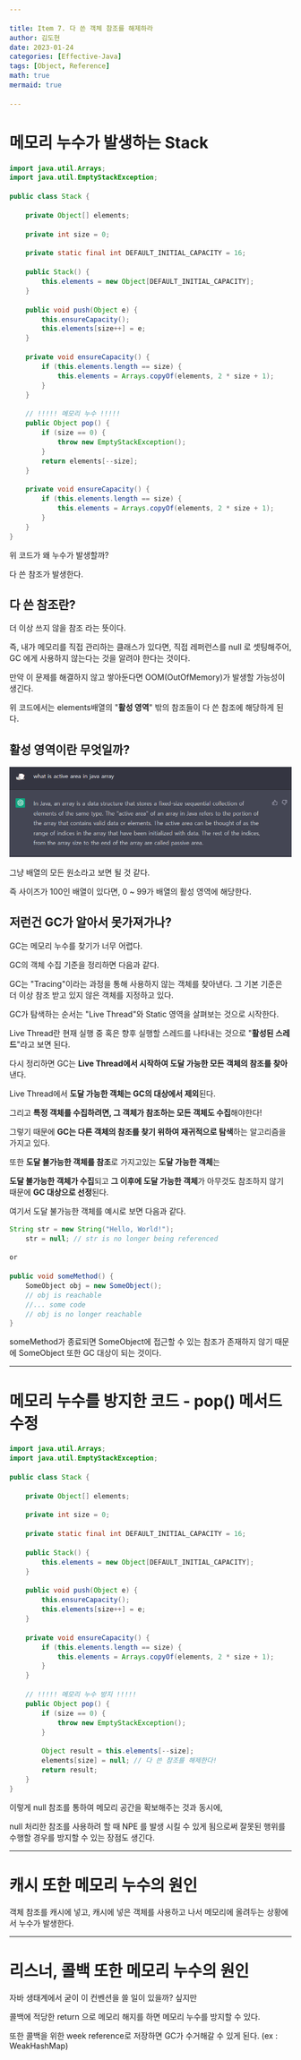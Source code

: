 ```yaml
---

title: Item 7. 다 쓴 객체 참조를 해제하라
author: 김도현
date: 2023-01-24
categories: [Effective-Java]
tags: [Object, Reference]
math: true
mermaid: true

---
```


# 메모리 누수가 발생하는 Stack

```java
import java.util.Arrays;
import java.util.EmptyStackException;

public class Stack {

    private Object[] elements;

    private int size = 0;

    private static final int DEFAULT_INITIAL_CAPACITY = 16;

    public Stack() {
        this.elements = new Object[DEFAULT_INITIAL_CAPACITY];
    }

    public void push(Object e) {
        this.ensureCapacity();
        this.elements[size++] = e;
    }

    private void ensureCapacity() {
        if (this.elements.length == size) {
            this.elements = Arrays.copyOf(elements, 2 * size + 1);
        }
    }

    // !!!!! 메모리 누수 !!!!!
    public Object pop() {
        if (size == 0) {
            throw new EmptyStackException();
        }
        return elements[--size];
    }

    private void ensureCapacity() {
        if (this.elements.length == size) {
            this.elements = Arrays.copyOf(elements, 2 * size + 1);
        }
    }
}
```

위 코드가 왜 누수가 발생할까?

다 쓴 참조가 발생한다.

## 다 쓴 참조란?

더 이상 쓰지 않을 참조 라는 뜻이다.

즉, 내가 메모리를 직접 관리하는 클래스가 있다면, 직접 레퍼런스를 null 로 셋팅해주어, GC 에게 사용하지 않는다는 것을 알려야 한다는 것이다.

만약 이 문제를 해결하지 않고 쌓아둔다면 OOM(OutOfMemory)가 발생할 가능성이 생긴다.

위 코드에서는 elements배열의 "**활성 영역**" 밖의 참조들이 다 쓴 참조에 해당하게 된다.

## 활성 영역이란 무엇일까?

![img.png](https://github.com/K-Diger/K-Diger.github.io/blob/main/images/WhatIsActiveAreaInJavaArray.png?raw=true)

그냥 배열의 모든 원소라고 보면 될 것 같다.

즉 사이즈가 100인 배열이 있다면, 0 ~ 99가 배열의 활성 영역에 해당한다.

## 저런건 GC가 알아서 못가져가나?

GC는 메모리 누수를 찾기가 너무 어렵다.

GC의 객체 수집 기준을 정리하면 다음과 같다.

GC는 "Tracing"이라는 과정을 통해 사용하지 않는 객체를 찾아낸다. 그 기본 기준은 더 이상 참조 받고 있지 않은 객체를 지정하고 있다.

GC가 탐색하는 순서는 "Live Thread"와 Static 영역을 살펴보는 것으로 시작한다.

Live Thread란 현재 실행 중 혹은 향후 실행할 스레드를 나타내는 것으로 "**활성된 스레드**"라고 보면 된다.

다시 정리하면 GC는 **Live Thread에서 시작하여 도달 가능한 모든 객체의 참조를 찾아**낸다.

Live Thread에서 **도달 가능한 객체는 GC의 대상에서 제외**된다.

그리고 **특정 객체를 수집하려면, 그 객체가 참조하는 모든 객체도 수집**해야한다!

그렇기 때문에 **GC는 다른 객체의 참조를 찾기 위하여 재귀적으로 탐색**하는 알고리즘을 가지고 있다.

또한 **도달 불가능한 객체를 참조**로 가지고있는 **도달 가능한 객체**는

**도달 불가능한 객체가 수집**되고 **그 이후에 도달 가능한 객체**가 아무것도 참조하지 않기 때문에 **GC 대상으로 선정**된다.

여기서 도달 불가능한 객체를 예시로 보면 다음과 같다.

```java
String str = new String("Hello, World!");
    str = null; // str is no longer being referenced

or

public void someMethod() {
    SomeObject obj = new SomeObject();
    // obj is reachable
    //... some code
    // obj is no longer reachable
}
```

someMethod가 종료되면 SomeObject에 접근할 수 있는 참조가 존재하지 않기 때문에 SomeObject 또한 GC 대상이 되는 것이다.

---

# 메모리 누수를 방지한 코드 - pop() 메서드 수정

```java
import java.util.Arrays;
import java.util.EmptyStackException;

public class Stack {

    private Object[] elements;

    private int size = 0;

    private static final int DEFAULT_INITIAL_CAPACITY = 16;

    public Stack() {
        this.elements = new Object[DEFAULT_INITIAL_CAPACITY];
    }

    public void push(Object e) {
        this.ensureCapacity();
        this.elements[size++] = e;
    }

    private void ensureCapacity() {
        if (this.elements.length == size) {
            this.elements = Arrays.copyOf(elements, 2 * size + 1);
        }
    }

    // !!!!! 메모리 누수 방지 !!!!!
    public Object pop() {
        if (size == 0) {
            throw new EmptyStackException();
        }

        Object result = this.elements[--size];
        elements[size] = null; // 다 쓴 참조를 해제한다!
        return result;
    }
}

```

이렇게 null 참조를 통하여 메모리 공간을 확보해주는 것과 동시에,

null 처리한 참조를 사용하려 할 때 NPE 를 발생 시킬 수 있게 됨으로써 잘못된 행위를 수행할 경우를 방지할 수 있는 장점도 생긴다.

---

# 캐시 또한 메모리 누수의 원인

객체 참조를 캐시에 넣고, 캐시에 넣은 객체를 사용하고 나서 메모리에 올려두는 상황에서 누수가 발생한다.

---

# 리스너, 콜백 또한 메모리 누수의 원인

자바 생태계에서 굳이 이 컨벤션을 쓸 일이 있을까? 싶지만

콜백에 적당한 return 으로 메모리 해지를 하면 메모리 누수를 방지할 수 있다.

또한 콜백을 위한 week reference로 저장하면 GC가 수거해갈 수 있게 된다. (ex : WeakHashMap)
